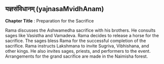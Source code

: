 ## यज्ञसंविधानम् (yajnasaMvidhAnam)
**Chapter Title** : Preparation for the Sacrifice

Rama discusses the Ashwamedha sacrifice with his brothers. He consults sages like Vasistha and Vamadeva. Rama decides to release a horse for the sacrifice. The sages bless Rama for the successful completion of the sacrifice. Rama instructs Lakshmana to invite Sugriva, Vibhishana, and other kings. He also invites sages, priests, and performers to the event. Arrangements for the grand sacrifice are made in the Naimisha forest.